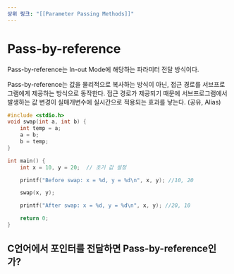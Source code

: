 ```yaml
---
상위 링크: "[[Parameter Passing Methods]]"
---
```

# Pass-by-reference
Pass-by-reference는 In-out Mode에 해당하는 파라미터 전달 방식이다.

Pass-by-reference는 값을 물리적으로 복사하는 방식이 아닌, 접근 경로를 서브프로그램에게 제공하는 방식으로 동작한다. 접근 경로가 제공되기 때문에 서브프로그램에서 발생하는 값 변경이 실매개변수에 실시간으로 적용되는 효과를 낳는다. (공유, Alias)

```c
#include <stdio.h>
void swap(int a, int b) {  
    int temp = a;  
    a = b;         
    b = temp;     
}

int main() {
    int x = 10, y = 20;  // 초기 값 설정

    printf("Before swap: x = %d, y = %d\n", x, y); //10, 20

    swap(x, y);

    printf("After swap: x = %d, y = %d\n", x, y); //20, 10

    return 0;
}
```


## C언어에서 포인터를 전달하면 Pass-by-reference인가?

